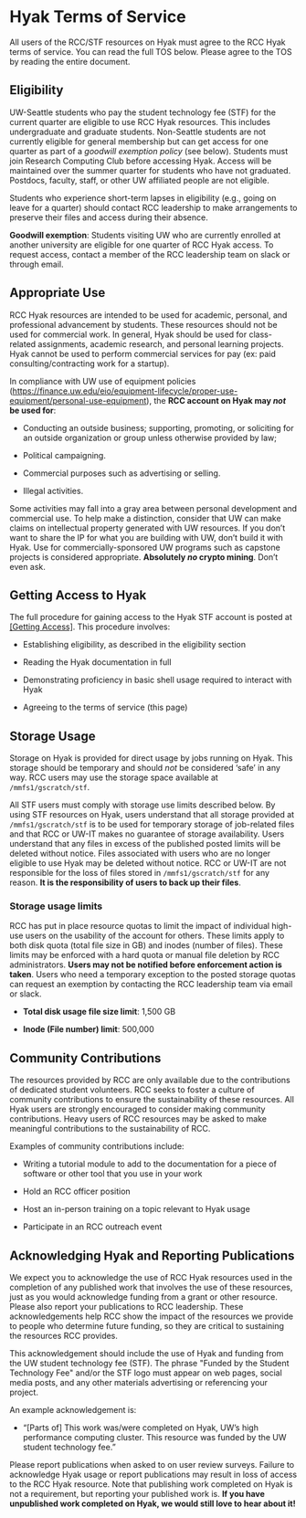# Hyak Terms of Service

All users of the RCC/STF resources on Hyak must agree to the RCC Hyak terms of service. You can read the full TOS below. Please agree to the TOS by reading the entire document.

## Eligibility

UW-Seattle students who pay the student technology fee (STF) for the current quarter are eligible to use RCC Hyak resources. This includes undergraduate and graduate students. Non-Seattle students are not currently eligible for general membership but can get access for one quarter as part of a *goodwill exemption policy* (see below). Students must join Research Computing Club before accessing Hyak. Access will be maintained over the summer quarter for students who have not graduated. Postdocs, faculty, staff, or other UW affiliated people are not eligible.

Students who experience short-term lapses in eligibility (e.g., going on leave for a quarter) should contact RCC leadership to make arrangements to preserve their files and access during their absence.

**Goodwill exemption**: Students visiting UW who are currently enrolled at another university are eligible for one quarter of RCC Hyak access. To request access, contact a member of the RCC leadership team on slack or through email.

## Appropriate Use

RCC Hyak resources are intended to be used for academic, personal, and professional advancement by students. These resources should not be used for commercial work. In general, Hyak should be used for class-related assignments, academic research, and personal learning projects. Hyak cannot be used to perform commercial services for pay (ex: paid consulting/contracting work for a startup).

In compliance with UW use of equipment policies (<https://finance.uw.edu/eio/equipment-lifecycle/proper-use-equipment/personal-use-equipment>), the **RCC account on Hyak may *not* be used for**:

- Conducting an outside business; supporting, promoting, or soliciting for an outside organization or group unless otherwise provided by law;

- Political campaigning.

- Commercial purposes such as advertising or selling.

- Illegal activities.

Some activities may fall into a gray area between personal development and commercial use. To help make a distinction, consider that UW can make claims on intellectual property generated with UW resources. If you don’t want to share the IP for what you are building with UW, don’t build it with Hyak. Use for commercially-sponsored UW programs such as capstone projects is considered appropriate. **Absolutely *no* crypto mining**. Don’t even ask.

## Getting Access to Hyak

The full procedure for gaining access to the Hyak STF account is posted at [[Getting Access]](hyak_access.md/). This procedure involves:

- Establishing eligibility, as described in the eligibility section

- Reading the Hyak documentation in full

- Demonstrating proficiency in basic shell usage required to interact with Hyak

- Agreeing to the terms of service (this page)

## Storage Usage

Storage on Hyak is provided for direct usage by jobs running on Hyak. This storage should be temporary and should *not* be considered ‘safe’ in any way. RCC users may use the storage space available at `/mmfs1/gscratch/stf`.

All STF users must comply with storage use limits described below. By using STF resources on Hyak, users understand that all storage provided at `/mmfs1/gscratch/stf`  is to be used for temporary storage of job-related files and that RCC or UW-IT makes no guarantee of storage availability. Users understand that any files in excess of the published posted limits will be deleted without notice. Files associated with users who are no longer eligible to use Hyak may be deleted without notice. RCC or UW-IT are not responsible for the loss of files stored in `/mmfs1/gscratch/stf` for any reason. **It is the responsibility of users to back up their files**.

### Storage usage limits

RCC has put in place resource quotas to limit the impact of individual high-use users on the usability of the account for others. These limits apply to both disk quota (total file size in GB) and inodes (number of files). These limits may be enforced with a hard quota or manual file deletion by RCC administrators. **Users may not be notified before enforcement action is taken**. Users who need a temporary exception to the posted storage quotas can request an exemption by contacting the RCC leadership team via email or slack.

- **Total disk usage file size limit**: 1,500 GB

- **Inode (File number) limit**: 500,000

## Community Contributions

The resources provided by RCC are only available due to the contributions of dedicated student volunteers. RCC seeks to foster a culture of community contributions to ensure the sustainability of these resources. All Hyak users are strongly encouraged to consider making community contributions. Heavy users of RCC resources may be asked to make meaningful contributions to the sustainability of RCC.

<!-- Heavy users are considered to be users who use more than --- compute hours on Hyak per year. You can check your annual usage with the command [---]. Community contributions for heavy users will be audited annually on the basis of the previous 12 month’s compute usage. Heavy users who fail to make a good-faith effort to meet their contribution obligations will lose access to RCC resources.  -->

Examples of community contributions include:

- Writing a tutorial module to add to the documentation for a piece of software or other tool that you use in your work

- Hold an RCC officer position

- Host an in-person training on a topic relevant to Hyak usage

- Participate in an RCC outreach event

## Acknowledging Hyak and Reporting Publications

We expect you to acknowledge the use of RCC Hyak resources used in the completion of any published work that involves the use of these resources, just as you would acknowledge funding from a grant or other resource. Please also report your publications to RCC leadership. These acknowledgements help RCC show the impact of the resources we provide to people who determine future funding, so they are critical to sustaining the resources RCC provides.

This acknowledgement should include the use of Hyak and funding from the UW student technology fee (STF).
The phrase "Funded by the Student Technology Fee" and/or the STF logo must appear on web pages, social media posts, and any other materials advertising or referencing your project.

An example acknowledgement is:

- “[Parts of] This work was/were completed on Hyak, UW’s high performance computing cluster. This resource was funded by the UW student technology fee.”

Please report publications when asked to on user review surveys. Failure to acknowledge Hyak usage or report publications may result in loss of access to the RCC Hyak resource. Note that publishing work completed on Hyak is not a requirement, but reporting your published work is. **If you have unpublished work completed on Hyak, we would still love to hear about it!**

